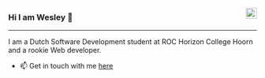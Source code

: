 <a href="https://www.linkedin.com/in/wesley-teubl-900612265/" target="_blank" rel="nofollow"><img align="right" alt="Wesley's Linkdein" width="22px" src="https://cdn.jsdelivr.net/npm/simple-icons@v3/icons/linkedin.svg" /></a>

### Hi I am Wesley 👋
---------------------------------

I am a Dutch Software Development student at ROC Horizon College Hoorn and a rookie Web developer.

- 📫 Get in touch with me [here](https://www.linkedin.com/in/wesley-teubl-900612265/)
